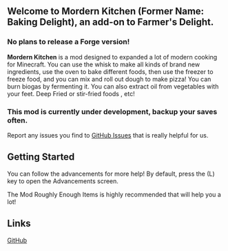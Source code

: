 Welcome to Mordern Kitchen (Former Name: Baking Delight), an add-on to Farmer's Delight.
------------------------------------------------------------

### **No plans to release a Forge version!**

**Mordern Kitchen** is a mod designed to expanded a lot of modern cooking for Minecraft. You can use the whisk to make all kinds of brand new ingredients, use the oven to bake different foods, then use the freezer to freeze food, and you can mix and roll out dough to make pizza! You can burn biogas by fermenting it. You can also extract oil from vegetables with your feet. Deep Fried or stir-fried foods  , etc!


### This mod is currently under development, backup your saves often.

Report any issues you find to [GitHub Issues](https://github.com/zombiecute/BakingDelight/issues) that is really helpful for us.

Getting Started
---------------

You can follow the advancements for more help! By default, press the (L) key to open the Advancements screen.

The Mod Roughly Enough Items is highly recommended that will help you a lot!

Links
-----

[GitHub](https://github.com/zombiecute/BakingDelight)
